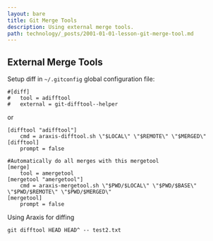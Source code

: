 ```yaml
---
layout: bare
title: Git Merge Tools
description: Using external merge tools.
path: technology/_posts/2001-01-01-lesson-git-merge-tool.md
---
```


## External Merge Tools
Setup diff in `~/.gitconfig` global configuration file:

    #[diff]
    #	tool = adifftool
    #	external = git-difftool--helper

or

    [difftool "adifftool"]
    	cmd = araxis-difftool.sh \"$LOCAL\" \"$REMOTE\" \"$MERGED\"
    [difftool]
    	prompt = false

    #Automatically do all merges with this mergetool
    [merge]
    	tool = amergetool
    [mergetool "amergetool"]
    	cmd = araxis-mergetool.sh \"$PWD/$LOCAL\" \"$PWD/$BASE\" \"$PWD/$REMOTE\" \"$PWD/$MERGED\"
    [mergetool]
    	prompt = false

Using Araxis for diffing

    git difftool HEAD HEAD^ -- test2.txt
